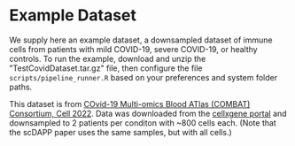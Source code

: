 # Example Dataset

We supply here an example dataset, a downsampled dataset of immune cells from patients with mild COVID-19, severe COVID-19, or healthy controls. To run the example, download and unzip the "TestCovidDataset.tar.gz" file, then configure the file `scripts/pipeline_runner.R` based on your preferences and system folder paths.

This dataset is from [COvid-19 Multi-omics Blood ATlas (COMBAT) Consortium, Cell 2022](https://www.cell.com/cell/fulltext/S0092-8674(22)00070-8). Data was downloaded from the [cellxgene portal](https://cellxgene.cziscience.com/collections/8f126edf-5405-4731-8374-b5ce11f53e82) and downsampled to 2 patients per conditon with ~800 cells each. (Note that the scDAPP paper uses the same samples, but with all cells.)
